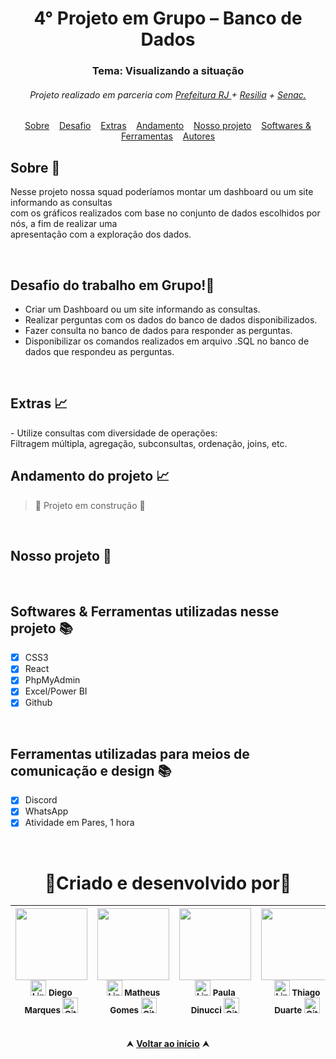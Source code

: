 <div id="topo"</div>

<div align="center"> <h1> 4° Projeto em Grupo – Banco de Dados </h1> 

<h3> Tema: Visualizando a situação </h3> </div>
<h6 align="center"> Projeto realizado em parceria com   
<a href="https://prefeitura.rio/desenvolvimento-economico-inovacao-simplificacao/programadores-cariocas-comemoram-formatura-na-cidade-das-artes/"        target="_blank">Prefeitura RJ </a> + 
<a href="https://www.resilia.com.br/" target="_blank">Resilia</a> + 
<a href="https://www.rj.senac.br/" target="_blank">Senac.</a> </h6>
<a href="" target="_blank"></a>

<div id="inicio" align=center>
  <a href="#sobre">Sobre</a>&nbsp;&nbsp;&nbsp;
  <a href="#desafio">Desafio</a>&nbsp;&nbsp;&nbsp;
  <a href="#extras">Extras</a>&nbsp;&nbsp;&nbsp;
  <a href="#andamento">Andamento</a>&nbsp;&nbsp;&nbsp;
  <a href="#projeto">Nosso projeto</a>&nbsp;&nbsp;&nbsp;
  <a href="#linguagens">Softwares & Ferramentas</a>&nbsp;&nbsp;&nbsp;
  <a href="#autor">Autores<a>
</div>

<h2 id="sobre">Sobre 🔎</h2>

Nesse projeto nossa squad poderíamos montar um dashboard ou um site informando as consultas <br> 
com os gráficos realizados com base no conjunto de dados escolhidos por nós, a fim de realizar uma <br>
apresentação com a exploração dos dados.

<br>

<h2 id="desafio">Desafio do trabalho em Grupo!🔎</h2>

- Criar um Dashboard ou um site informando as consultas.
- Realizar perguntas com os dados do banco de dados disponibilizados.
- Fazer consulta no banco de dados para responder as perguntas.
- Disponibilizar os comandos realizados em arquivo .SQL no banco de dados que respondeu as perguntas.

<br>

<h2 id="extras">Extras 📈</h2>
  - Utilize consultas com diversidade de operações: <br>
 Filtragem múltipla, agregação, subconsultas, ordenação, joins, etc.
<br>

<h2 id="andamento">Andamento do projeto 📈</h2>

<!-- <img src="http://img.shields.io/static/v1?label=STATUS&message=%20FINALIZADO&color=GREEN&style=for-the-badge"/> -->

> :construction: Projeto em construção :construction:
<br>

<h2 id="projeto">Nosso projeto 🎨</h2>

<!-- href para colocar imagem -->
<a href="" target="_blank"></a>

<br>

<h2 id="linguagens">Softwares & Ferramentas utilizadas nesse projeto 📚</h2>

  - [x] CSS3
  - [x] React
  - [x] PhpMyAdmin
  - [x] Excel/Power BI
  - [x] Github

<br>
    
  <h2 id="linguagens">Ferramentas utilizadas para meios de comunicação e design 📚</h2>
    
  - [x] Discord
  - [x] WhatsApp
  - [x] Atividade em Pares, 1 hora
  
<br>

<div id="autor" align="center">

# 🤜Criado e desenvolvido por🤛

| <img src="https://avatars.githubusercontent.com/u/113364521?v=4" width=115><br><sub>  <a href="https://www.linkedin.com/in/diegomarques097/" target="_blank"><img src="https://cdn-icons-png.flaticon.com/512/145/145807.png" height="25em" title="LinkedIn de Diego Marques"></a> **Diego Marques**  <a href="https://github.com/Diegool97" target="_blank"><img src="https://cdn-icons-png.flaticon.com/512/733/733553.png" height="25em" title="GitHub de Diego"></a> </sub> |  <img src="https://avatars.githubusercontent.com/u/112782424?v=4" width=115><br><sub> <a href="https://www.linkedin.com/in/matheus-gomes-780339211/" target="_blank"><img src="https://cdn-icons-png.flaticon.com/512/145/145807.png" height="25em" title="LinkedIn de Matheus Gomes"></a> **Matheus Gomes**  <a href="https://github.com/MatheusPCRJ" target="_blank"><img src="https://cdn-icons-png.flaticon.com/512/733/733553.png" height="25em" title="GitHub de MatheusPCRJ"></a></sub> |  <img src="https://avatars.githubusercontent.com/u/113364124?v=4" width=115><br><sub> <a href="https://www.linkedin.com/in/pauladinucci/" target="_blank"><img src="https://cdn-icons-png.flaticon.com/512/145/145807.png" height="25em" title="LinkedIn de Paula Dinucci"></a> **Paula Dinucci**  <a href="https://github.com/pauladinucci" target="_blank"><img src="https://cdn-icons-png.flaticon.com/512/733/733553.png" height="25em" title="GitHub de pauladinucci"></a> </sub> |  <img src="https://avatars.githubusercontent.com/u/106554492?v=4" width=115><br><sub>  <a href="https://www.linkedin.com/in/thiago-duarte-n/" target="_blank"><img src="https://cdn-icons-png.flaticon.com/512/145/145807.png" height="25em" title="LinkedIn de Thiago Duarte"></a> **Thiago Duarte**  <a href="https://github.com/ThiagoDuart4" target="_blank"><img src="https://cdn-icons-png.flaticon.com/512/733/733553.png" height="25em" title="GitHub de Thiago"></a> </sub> |
| :---: | :---: | :---: | :---: |

</div>
<br>

<div align="center">
  &#11165;&nbsp;<a href="#topo"><strong>Voltar ao início</strong></a>&nbsp;&#11165;
</div>
